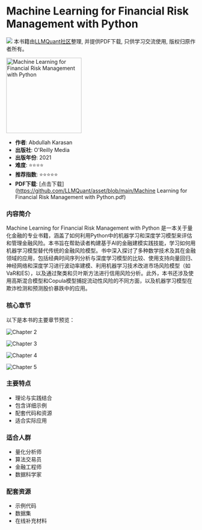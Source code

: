 # Machine Learning for Financial Risk Management with Python

![](https://fastly.jsdelivr.net/gh/bucketio/img3@main/2024/09/04/1725464231869-e0b2f727-2a0f-4270-bf6c-31ddc35026a.gif)
本书籍由[LLMQuant社区](https://llmquant.com/)整理, 并提供PDF下载, 只供学习交流使用, 版权归原作者所有。

<img src="1.png" alt="Machine Learning for Financial Risk Management with Python" width="200"/>

- **作者**: Abdullah Karasan
- **出版社**: O'Reilly Media
- **出版年份**: 2021
- **难度**: ⭐⭐⭐⭐
- **推荐指数**: ⭐⭐⭐⭐⭐
- **PDF下载**: [点击下载](https://github.com/LLMQuant/asset/blob/main/Machine Learning for Financial Risk Management with Python.pdf)

### 内容简介

Machine Learning for Financial Risk Management with Python 是一本关于量化金融的专业书籍，涵盖了如何利用Python中的机器学习和深度学习模型来评估和管理金融风险。本书旨在帮助读者构建基于AI的金融建模实践技能，学习如何用机器学习模型替代传统的金融风险模型。书中深入探讨了多种数学技术及其在金融领域的应用，包括经典时间序列分析与深度学习模型的比较、使用支持向量回归、神经网络和深度学习进行波动率建模、利用机器学习技术改进市场风险模型（如VaR和ES），以及通过聚类和贝叶斯方法进行信用风险分析。此外，本书还涉及使用高斯混合模型和Copula模型捕捉流动性风险的不同方面，以及机器学习模型在欺诈检测和预测股价暴跌中的应用。

### 核心章节

以下是本书的主要章节预览：

![Chapter 2](2.png)

![Chapter 3](3.png)

![Chapter 4](4.png)

![Chapter 5](5.png)

### 主要特点

- 理论与实践结合
- 包含详细示例
- 配套代码和资源
- 适合实际应用

### 适合人群

- 量化分析师
- 算法交易员
- 金融工程师
- 数据科学家

### 配套资源

- 示例代码
- 数据集
- 在线补充材料